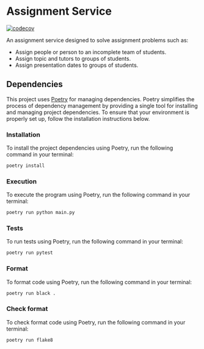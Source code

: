 # Assignment Service

[![codecov](https://codecov.io/gh/trabajo-profesional-fiuba/assignment-service/graph/badge.svg?token=88MT80VD78)](https://codecov.io/gh/trabajo-profesional-fiuba/assignment-service)


An assignment service designed to solve assignment problems such as:

- Assign people or person to an incomplete team of students.
- Assign topic and tutors to groups of students.
- Assign presentation dates to groups of students.

## Dependencies

This project uses [Poetry](https://python-poetry.org/) for managing dependencies. Poetry simplifies the process of dependency management by providing a single tool for installing and managing project dependencies. To ensure that your environment is properly set up, follow the installation instructions below.

### Installation

To install the project dependencies using Poetry, run the following command in your terminal:

```bash
poetry install
```

### Execution

To execute the program using Poetry, run the following command in your terminal:

```bash
poetry run python main.py
```

### Tests

To run tests using Poetry, run the following command in your terminal:

```bash
poetry run pytest
```

### Format

To format code using Poetry, run the following command in your terminal:

```bash
poetry run black .
```

### Check format

To check format code using Poetry, run the following command in your terminal:

```bash
poetry run flake8
```
